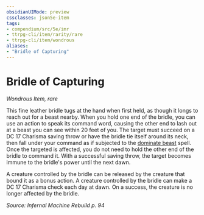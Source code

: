```yaml
---
obsidianUIMode: preview
cssclasses: json5e-item
tags:
- compendium/src/5e/imr
- ttrpg-cli/item/rarity/rare
- ttrpg-cli/item/wondrous
aliases: 
- "Bridle of Capturing"
---
```

# Bridle of Capturing
*Wondrous Item, rare*  


This fine leather bridle tugs at the hand when first held, as though it longs to reach out for a beast nearby. When you hold one end of the bridle, you can use an action to speak its command word, causing the other end to lash out at a beast you can see within 20 feet of you. The target must succeed on a DC 17 Charisma saving throw or have the bridle tie itself around its neck, then fall under your command as if subjected to the [dominate beast](/3-Mechanics/CLI/spells/dominate-beast.md) spell. Once the targeted is affected, you do not need to hold the other end of the bridle to command it. With a successful saving throw, the target becomes immune to the bridle's power until the next dawn.

A creature controlled by the bridle can be released by the creature that bound it as a bonus action. A creature controlled by the bridle can make a DC 17 Charisma check each day at dawn. On a success, the creature is no longer affected by the bridle.

*Source: Infernal Machine Rebuild p. 94*